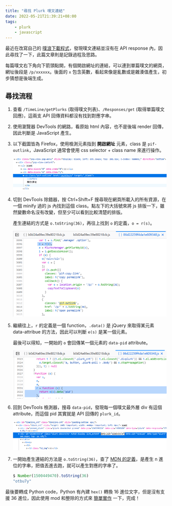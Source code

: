 ```yaml
---
title: "尋找 Plurk 噗文連結"
date: 2022-05-21T21:39:21+08:00
tags:
    - plurk
    - javascript
---
```


最近在改寫自己的 [噗浪下載程式](https://github.com/anemology/plurkdl)，發現噗文連結並沒有在 API response 內，因此尋找了一下，此篇文章則是記錄過程及思路。

<!--more-->

每篇噗文右下角向下箭頭點開，有個開啟網址的連結，可以連到單篇噗文的網頁，網址後段是 `/p/xxxxxx`。後面的 `x` 包含英數，看起來像是亂數或是雜湊值產生，初步猜想是後端生成。

## 尋找流程

1. 查看 `/TimeLine/getPlurks` (取得噗文列表)、`/Responses/get` (取得單篇噗文回應)，這兩支 API 回傳資料都沒有找到對應字串。

1. 使用瀏覽器 DevTools 的網路，看原始 html 內容，也不是後端 render 回傳，因此判斷是 JavaScript 產生。

1. 以下截圖皆為 Firefox，使用檢測元素指到 **開啟網址** 元素，class 是 `pif-outlink`，JavaScript 通常會使用 css selector + class name 來進行操作。

    ![find-plurk-permalink-1](/img/find-plurk-permalink-1.png)

1. 切到 DevTools 除錯器，按 Ctrl+Shift+F 搜尋現在網頁所載入的所有資源，在一個 minify 過的 js 內找到這個 class。點左下的大括號來將 js 排版一下，雖然變數命名沒有改變，但至少可以看到比較清楚的排版。

    產生連結的方式是 `o.toString(36)`，再往上找到 `o` 的定義，`o = r(s)`。

    ![find-plurk-permalink-2](/img/find-plurk-permalink-2.png)

1. 繼續往上，`r` 的定義是一個 function，`.data()` 是 jQuery 來取得某元素 data-attribue 的方法，因此可以判斷 `e(s)` 是某一個元素。

    最後可以得知，一開始的 `o` 會回傳某一個元素的 `data-pid` attribute。

    ![find-plurk-permalink-3](/img/find-plurk-permalink-3.png)

1. 回到 DevTools 檢測器，搜尋 `data-pid`，發現每一個噗文最外層 div 有這個 attribute，而這個 pid 其實就是 API 回傳的 `plurk_id`。

    ![find-plurk-permalink-4](/img/find-plurk-permalink-4.png)

1. 一開始產生連結的方法是 `o.toString(36)`，查了 [MDN 的定義](https://developer.mozilla.org/en-US/docs/Web/JavaScript/Reference/Global_Objects/Number/toString)，是產生 n 進位的字串，把值丟進去跑，就可以產生對應的字串了。

    ```javascript
    $ Number(1500449470).toString(36)
    "otbu7y"
    ```

最後要轉成 Python code，Python 有內建 `hex()` 轉換 16 進位文字，但是沒有支援 36 進位，因此使用 mod 和整除的方式來 [簡單實作](https://github.com/anemology/plurkdl/blob/master/plurkdl.py#L162) 一下，完成！
